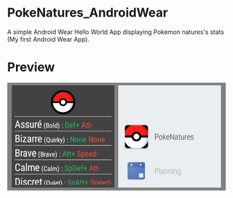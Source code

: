 # PokeNatures_AndroidWear
A simple Android Wear Hello World App displaying Pokemon natures's stats (My first Android Wear App).

# Preview  

![img_preview](https://github.com/thomassifferlen/PokeNatures_AndroidWear/blob/master/GitHub/Preview.png)

